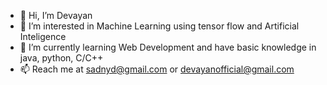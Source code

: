 - 👋 Hi, I’m Devayan
- 👀 I’m interested in Machine Learning using tensor flow and Artificial Inteligence 
- 🌱 I’m currently learning Web Development and have basic knowledge in java, python, C/C++
- 📫 Reach me at sadnyd@gmail.com or devayanofficial@gmail.com

<!---
sadnyd/sadnyd is a ✨ special ✨ repository because its `README.md` (this file) appears on your GitHub profile.
You can click the Preview link to take a look at your changes.
--->
